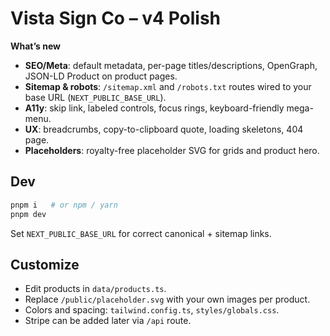 # Vista Sign Co – v4 Polish

**What’s new**
- **SEO/Meta**: default metadata, per-page titles/descriptions, OpenGraph, JSON-LD Product on product pages.
- **Sitemap & robots**: `/sitemap.xml` and `/robots.txt` routes wired to your base URL (`NEXT_PUBLIC_BASE_URL`).
- **A11y**: skip link, labeled controls, focus rings, keyboard-friendly mega-menu.
- **UX**: breadcrumbs, copy-to-clipboard quote, loading skeletons, 404 page.
- **Placeholders**: royalty-free placeholder SVG for grids and product hero.

## Dev
```bash
pnpm i   # or npm / yarn
pnpm dev
```
Set `NEXT_PUBLIC_BASE_URL` for correct canonical + sitemap links.

## Customize
- Edit products in `data/products.ts`.
- Replace `/public/placeholder.svg` with your own images per product.
- Colors and spacing: `tailwind.config.ts`, `styles/globals.css`.
- Stripe can be added later via `/api` route.

